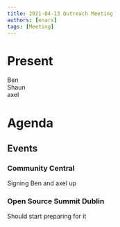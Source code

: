 ```yaml
---
title: 2021-04-13 Outreach Meeting
authors: [enarx]
tags: [Meeting]
---
```

# Present
Ben  
Shaun  
axel

# Agenda
## Events
### Community Central
Signing Ben and axel up

### Open Source Summit Dublin
Should start preparing for it